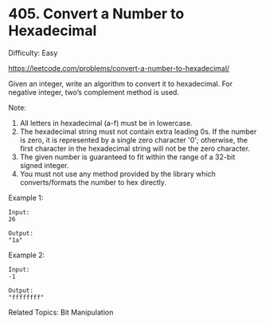 # 405. Convert a Number to Hexadecimal

Difficulty: Easy

https://leetcode.com/problems/convert-a-number-to-hexadecimal/

Given an integer, write an algorithm to convert it to hexadecimal. For negative integer, two’s complement method is used.

Note:

1. All letters in hexadecimal (a-f) must be in lowercase.
2. The hexadecimal string must not contain extra leading 0s. If the number is zero, it is represented by a single zero character '0'; otherwise, the first character in the hexadecimal string will not be the zero character.
3. The given number is guaranteed to fit within the range of a 32-bit signed integer.
4. You must not use any method provided by the library which converts/formats the number to hex directly.

Example 1:
```
Input:
26

Output:
"1a"
```
Example 2:
```
Input:
-1

Output:
"ffffffff"
```

Related Topics: Bit Manipulation
